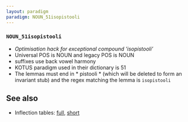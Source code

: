 ```yaml
---
layout: paradigm
paradigm: NOUN_51isopistooli
---
```

### ` NOUN_51isopistooli `

* _Optimisation hack for exceptional compound ’isopistooli’_
* Universal POS is NOUN and legacy POS is NOUN
* suffixes use back vowel harmony
* KOTUS paradigm used in their dictionary is 51
* The lemmas must end in * pistooli * (which will be deleted to form an invariant stub) and the regex matching the lemma is ` isopistooli `

## See also

* Inflection tables: [full](gen/5/isopistooli.html), [short](gen/5/isopistooli_wikt.html)

